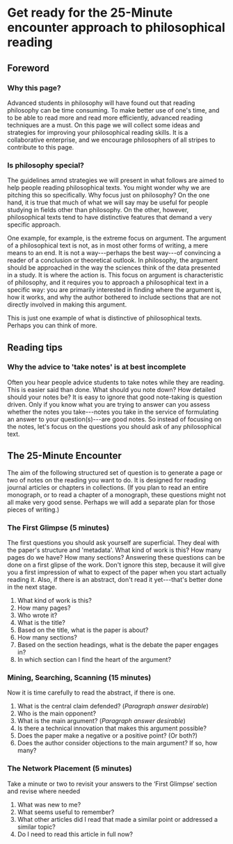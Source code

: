 # Get ready for the 25-Minute encounter approach to philosophical reading

## Foreword

### Why this page?

Advanced students in philosophy will have found out that reading philosophy can be time consuming. To make better use of one's time, and to be able to read more and read more efficiently, advanced reading techniques are a must. On this page we will collect some ideas and strategies for improving your philosophical reading skills. It is a collaborative enterprise, and we encourage philosophers of all stripes to contribute to this page.

### Is philosophy special? 

The guidelines amnd strategies we will present in what follows are aimed to help people reading philosophical texts. You might wonder why we are pitching this so specifically. Why focus just on philosophy? On the one hand, it is true that much of what we will say may be useful for people studying in fields other than philosophy. On the other, however, philosophical texts tend to have distinctive features that demand a very specific approach. 

One example, for example, is the extreme focus on argument. The argument of a philosophical text is not, as in most other forms of writing, a mere means to an end. It is not a way---perhaps the best way---of convincing a reader of a conclusion or theoretical outlook. In philosophy, the argument should be approached in the way the sciences think of the data presented in a study. It is where the action is. This focus on argument is characteristic of philosophy, and it requires you to approach a philosophical text in a specific way: you are primarily interested in finding where the argument is, how it works, and why the author bothered to include sections that are not directly involved in making this argument. 

This is just one example of what is distinctive of philosophical texts. Perhaps you can think of more. 

## Reading tips

### Why the advice to 'take notes' is at best incomplete
Often you hear people advice students to take notes while they are reading. This is easier said than done. What should you note down? How detailed should your notes be? It is easy to ignore that good note-taking is question driven. Only if you know what you are trying to answer can you assess whether the notes you take---notes you take in the service of formulating an answer to your question(s)---are good notes. So instead of focusing on the notes, let's focus on the questions you should ask of any philosophical text.

## The 25-Minute Encounter

The aim of the following structured set of question is to generate a page or two of notes on the reading you want to do. It is designed for reading journal articles or chapters in collections. (If you plan to read an entire monograph, or to read a chapter of a monograph, these questions might not all make very good sense. Perhaps we will add a separate plan for those pieces of writing.) 

### The First Glimpse (5 minutes)
The first questions you should ask yourself are superficial. They deal with the paper's structure and 'metadata'. What kind of work is this? How many pages do we have? How many sections? Answering these questions can be done on a first glipse of the work. Don't ignore this step, because it will give you a first impression of what to expect of the paper when you start actually reading it. Also, if there is an abstract, don't read it yet---that's better done in the next stage. 

1. What kind of work is this?	
2. How many pages?	
3. Who wrote it?	
4. What is the title?	
5. Based on the title, what is the paper is about?	
6. How many sections?	
7. Based on the section headings, what is the debate the paper engages in?	
8. In which section can I find the heart of the argument?	

### Mining, Searching, Scanning (15 minutes)
Now it is time carefully to read the abstract, if there is one. 

1. What is the central claim defended? (_Paragraph answer desirable_)	
2. Who is the main opponent?	
3. What is the main argument?	(_Paragraph answer desirable_)	
4. Is there a technical innovation that makes this argument possible? 	
5. Does the paper make a negative or a positive point? (Or both?)	
6. Does the author consider objections to the main argument? If so, how many? 	

### The Network Placement (5 minutes)
Take a minute or two to revisit your answers to the ‘First Glimpse’ section and revise where needed	

1. What was new to me?	
2. What seems useful to remember? 	
3. What other articles did I read that made a similar point or addressed a similar topic? 	
4. Do I need to read this article in full now? 	
